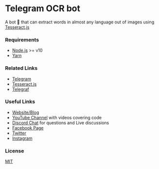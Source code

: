 # Telegram OCR bot
A bot 🤖 that can extract words in almost any language out of images using [Tesseract.js](https://github.com/naptha/tesseract.js)

### Requirements
* [Node.js](http://nodejs.org/) >= v10
* [Yarn](https://yarnpkg.com/en/docs/install)

### Related Links
* [Telegram](https://telegram.org/)
* [Tesseract.js](https://github.com/)
* [Telegraf](https://github.com/telegraf/telegraf)

### Useful Links
* [Website/Blog](https://aadev.me)
* [YouTube Channel](https://www.youtube.com/channel/UCUX8lsRBEM_BGAII57QZWtg?sub_confirmation=1) with videos covering code
* [Discord Chat](https://discord.com/invite/kaZktBY) for questions and Live discussions
* [Facebook Page](https://www.facebook.com/FrontendCrispinessCreator/)
* [Twitter](https://twitter.com/_ahmed_ab)
* [Instagram](http://instagram.com/a.abdulrahman)

### License
[MIT](https://opensource.org/licenses/mit-license)